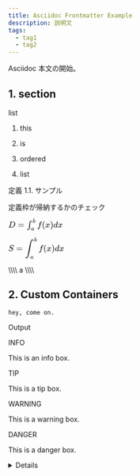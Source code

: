 ```yaml
---
title: Asciidoc Frontmatter Example
description: 説明文
tags:
  - tag1
  - tag2
---
```

<div class="adoc-content">
<div id="preamble">
<div class="sectionbody">
<div class="paragraph">
<p>Asciidoc 本文の開始。</p>
</div>
</div>
</div>
<div class="sect1">
<h2 id="_section">1. section</h2>
<div class="sectionbody">
<div class="olist arabic">
<div class="title">list</div>
<ol class="arabic">
<li>
<p>this</p>
</li>
<li>
<p>is</p>
</li>
<li>
<p>ordered</p>
</li>
<li>
<p>list</p>
</li>
</ol>
</div>
<div id="def-sample" class="sidebarblock definition NoBreak">
<div class="content">
<div class="title">定義 1.1. サンプル</div>
<div class="paragraph">
<p>定義枠が帰納するかのチェック</p>
</div>
</div>
</div>
<div class="paragraph">
<p><mjx-container class="MathJax" jax="SVG"><svg style="vertical-align: -0.787ex;" xmlns="http://www.w3.org/2000/svg" width="14.42ex" height="3.102ex" role="img" focusable="false" viewBox="0 -1023.3 6373.5 1371.2" xmlns:xlink="http://www.w3.org/1999/xlink"><defs><path id="MJX-1-TEX-I-1D437" d="M287 628Q287 635 230 637Q207 637 200 638T193 647Q193 655 197 667T204 682Q206 683 403 683Q570 682 590 682T630 676Q702 659 752 597T803 431Q803 275 696 151T444 3L430 1L236 0H125H72Q48 0 41 2T33 11Q33 13 36 25Q40 41 44 43T67 46Q94 46 127 49Q141 52 146 61Q149 65 218 339T287 628ZM703 469Q703 507 692 537T666 584T629 613T590 629T555 636Q553 636 541 636T512 636T479 637H436Q392 637 386 627Q384 623 313 339T242 52Q242 48 253 48T330 47Q335 47 349 47T373 46Q499 46 581 128Q617 164 640 212T683 339T703 469Z"></path><path id="MJX-1-TEX-N-3D" d="M56 347Q56 360 70 367H707Q722 359 722 347Q722 336 708 328L390 327H72Q56 332 56 347ZM56 153Q56 168 72 173H708Q722 163 722 153Q722 140 707 133H70Q56 140 56 153Z"></path><path id="MJX-1-TEX-SO-222B" d="M113 -244Q113 -246 119 -251T139 -263T167 -269Q186 -269 199 -260Q220 -247 232 -218T251 -133T262 -15T276 155T297 367Q300 390 305 438T314 512T325 580T340 647T361 703T390 751T428 784T479 804Q481 804 488 804T501 805Q552 802 581 769T610 695Q610 669 594 657T561 645Q542 645 527 658T512 694Q512 705 516 714T526 729T538 737T548 742L552 743Q552 745 545 751T525 762T498 768Q475 768 460 756T434 716T418 652T407 559T398 444T387 300T369 133Q349 -38 337 -102T303 -207Q256 -306 169 -306Q119 -306 87 -272T55 -196Q55 -170 71 -158T104 -146Q123 -146 138 -159T153 -195Q153 -206 149 -215T139 -230T127 -238T117 -242L113 -244Z"></path><path id="MJX-1-TEX-I-1D44F" d="M73 647Q73 657 77 670T89 683Q90 683 161 688T234 694Q246 694 246 685T212 542Q204 508 195 472T180 418L176 399Q176 396 182 402Q231 442 283 442Q345 442 383 396T422 280Q422 169 343 79T173 -11Q123 -11 82 27T40 150V159Q40 180 48 217T97 414Q147 611 147 623T109 637Q104 637 101 637H96Q86 637 83 637T76 640T73 647ZM336 325V331Q336 405 275 405Q258 405 240 397T207 376T181 352T163 330L157 322L136 236Q114 150 114 114Q114 66 138 42Q154 26 178 26Q211 26 245 58Q270 81 285 114T318 219Q336 291 336 325Z"></path><path id="MJX-1-TEX-I-1D44E" d="M33 157Q33 258 109 349T280 441Q331 441 370 392Q386 422 416 422Q429 422 439 414T449 394Q449 381 412 234T374 68Q374 43 381 35T402 26Q411 27 422 35Q443 55 463 131Q469 151 473 152Q475 153 483 153H487Q506 153 506 144Q506 138 501 117T481 63T449 13Q436 0 417 -8Q409 -10 393 -10Q359 -10 336 5T306 36L300 51Q299 52 296 50Q294 48 292 46Q233 -10 172 -10Q117 -10 75 30T33 157ZM351 328Q351 334 346 350T323 385T277 405Q242 405 210 374T160 293Q131 214 119 129Q119 126 119 118T118 106Q118 61 136 44T179 26Q217 26 254 59T298 110Q300 114 325 217T351 328Z"></path><path id="MJX-1-TEX-I-1D453" d="M118 -162Q120 -162 124 -164T135 -167T147 -168Q160 -168 171 -155T187 -126Q197 -99 221 27T267 267T289 382V385H242Q195 385 192 387Q188 390 188 397L195 425Q197 430 203 430T250 431Q298 431 298 432Q298 434 307 482T319 540Q356 705 465 705Q502 703 526 683T550 630Q550 594 529 578T487 561Q443 561 443 603Q443 622 454 636T478 657L487 662Q471 668 457 668Q445 668 434 658T419 630Q412 601 403 552T387 469T380 433Q380 431 435 431Q480 431 487 430T498 424Q499 420 496 407T491 391Q489 386 482 386T428 385H372L349 263Q301 15 282 -47Q255 -132 212 -173Q175 -205 139 -205Q107 -205 81 -186T55 -132Q55 -95 76 -78T118 -61Q162 -61 162 -103Q162 -122 151 -136T127 -157L118 -162Z"></path><path id="MJX-1-TEX-N-28" d="M94 250Q94 319 104 381T127 488T164 576T202 643T244 695T277 729T302 750H315H319Q333 750 333 741Q333 738 316 720T275 667T226 581T184 443T167 250T184 58T225 -81T274 -167T316 -220T333 -241Q333 -250 318 -250H315H302L274 -226Q180 -141 137 -14T94 250Z"></path><path id="MJX-1-TEX-I-1D465" d="M52 289Q59 331 106 386T222 442Q257 442 286 424T329 379Q371 442 430 442Q467 442 494 420T522 361Q522 332 508 314T481 292T458 288Q439 288 427 299T415 328Q415 374 465 391Q454 404 425 404Q412 404 406 402Q368 386 350 336Q290 115 290 78Q290 50 306 38T341 26Q378 26 414 59T463 140Q466 150 469 151T485 153H489Q504 153 504 145Q504 144 502 134Q486 77 440 33T333 -11Q263 -11 227 52Q186 -10 133 -10H127Q78 -10 57 16T35 71Q35 103 54 123T99 143Q142 143 142 101Q142 81 130 66T107 46T94 41L91 40Q91 39 97 36T113 29T132 26Q168 26 194 71Q203 87 217 139T245 247T261 313Q266 340 266 352Q266 380 251 392T217 404Q177 404 142 372T93 290Q91 281 88 280T72 278H58Q52 284 52 289Z"></path><path id="MJX-1-TEX-N-29" d="M60 749L64 750Q69 750 74 750H86L114 726Q208 641 251 514T294 250Q294 182 284 119T261 12T224 -76T186 -143T145 -194T113 -227T90 -246Q87 -249 86 -250H74Q66 -250 63 -250T58 -247T55 -238Q56 -237 66 -225Q221 -64 221 250T66 725Q56 737 55 738Q55 746 60 749Z"></path><path id="MJX-1-TEX-I-1D451" d="M366 683Q367 683 438 688T511 694Q523 694 523 686Q523 679 450 384T375 83T374 68Q374 26 402 26Q411 27 422 35Q443 55 463 131Q469 151 473 152Q475 153 483 153H487H491Q506 153 506 145Q506 140 503 129Q490 79 473 48T445 8T417 -8Q409 -10 393 -10Q359 -10 336 5T306 36L300 51Q299 52 296 50Q294 48 292 46Q233 -10 172 -10Q117 -10 75 30T33 157Q33 205 53 255T101 341Q148 398 195 420T280 442Q336 442 364 400Q369 394 369 396Q370 400 396 505T424 616Q424 629 417 632T378 637H357Q351 643 351 645T353 664Q358 683 366 683ZM352 326Q329 405 277 405Q242 405 210 374T160 293Q131 214 119 129Q119 126 119 118T118 106Q118 61 136 44T179 26Q233 26 290 98L298 109L352 326Z"></path></defs><g stroke="currentColor" fill="currentColor" stroke-width="0" transform="scale(1,-1)"><g data-mml-node="math"><g data-mml-node="mi"><use data-c="1D437" xlink:href="#MJX-1-TEX-I-1D437"></use></g><g data-mml-node="mo" transform="translate(1105.8,0)"><use data-c="3D" xlink:href="#MJX-1-TEX-N-3D"></use></g><g data-mml-node="msubsup" transform="translate(2161.6,0)"><g data-mml-node="mo" transform="translate(0 0.5)"><use data-c="222B" xlink:href="#MJX-1-TEX-SO-222B"></use></g><g data-mml-node="mi" transform="translate(699.9,532.6) scale(0.707)"><use data-c="1D44F" xlink:href="#MJX-1-TEX-I-1D44F"></use></g><g data-mml-node="mi" transform="translate(505,-340.9) scale(0.707)"><use data-c="1D44E" xlink:href="#MJX-1-TEX-I-1D44E"></use></g></g><g data-mml-node="mi" transform="translate(3381.5,0)"><use data-c="1D453" xlink:href="#MJX-1-TEX-I-1D453"></use></g><g data-mml-node="mo" transform="translate(3931.5,0)"><use data-c="28" xlink:href="#MJX-1-TEX-N-28"></use></g><g data-mml-node="mi" transform="translate(4320.5,0)"><use data-c="1D465" xlink:href="#MJX-1-TEX-I-1D465"></use></g><g data-mml-node="mo" transform="translate(4892.5,0)"><use data-c="29" xlink:href="#MJX-1-TEX-N-29"></use></g><g data-mml-node="mi" transform="translate(5281.5,0)"><use data-c="1D451" xlink:href="#MJX-1-TEX-I-1D451"></use></g><g data-mml-node="mi" transform="translate(5801.5,0)"><use data-c="1D465" xlink:href="#MJX-1-TEX-I-1D465"></use></g></g></g></svg></mjx-container></p>
</div>
<div class="paragraph">
<p><mjx-container class="MathJax" jax="SVG" display="true"><svg style="vertical-align: -2.242ex;" xmlns="http://www.w3.org/2000/svg" width="14.79ex" height="5.616ex" role="img" focusable="false" viewBox="0 -1491.1 6537 2482.2" xmlns:xlink="http://www.w3.org/1999/xlink"><defs><path id="MJX-2-TEX-I-1D446" d="M308 24Q367 24 416 76T466 197Q466 260 414 284Q308 311 278 321T236 341Q176 383 176 462Q176 523 208 573T273 648Q302 673 343 688T407 704H418H425Q521 704 564 640Q565 640 577 653T603 682T623 704Q624 704 627 704T632 705Q645 705 645 698T617 577T585 459T569 456Q549 456 549 465Q549 471 550 475Q550 478 551 494T553 520Q553 554 544 579T526 616T501 641Q465 662 419 662Q362 662 313 616T263 510Q263 480 278 458T319 427Q323 425 389 408T456 390Q490 379 522 342T554 242Q554 216 546 186Q541 164 528 137T492 78T426 18T332 -20Q320 -22 298 -22Q199 -22 144 33L134 44L106 13Q83 -14 78 -18T65 -22Q52 -22 52 -14Q52 -11 110 221Q112 227 130 227H143Q149 221 149 216Q149 214 148 207T144 186T142 153Q144 114 160 87T203 47T255 29T308 24Z"></path><path id="MJX-2-TEX-N-3D" d="M56 347Q56 360 70 367H707Q722 359 722 347Q722 336 708 328L390 327H72Q56 332 56 347ZM56 153Q56 168 72 173H708Q722 163 722 153Q722 140 707 133H70Q56 140 56 153Z"></path><path id="MJX-2-TEX-LO-222B" d="M114 -798Q132 -824 165 -824H167Q195 -824 223 -764T275 -600T320 -391T362 -164Q365 -143 367 -133Q439 292 523 655T645 1127Q651 1145 655 1157T672 1201T699 1257T733 1306T777 1346T828 1360Q884 1360 912 1325T944 1245Q944 1220 932 1205T909 1186T887 1183Q866 1183 849 1198T832 1239Q832 1287 885 1296L882 1300Q879 1303 874 1307T866 1313Q851 1323 833 1323Q819 1323 807 1311T775 1255T736 1139T689 936T633 628Q574 293 510 -5T410 -437T355 -629Q278 -862 165 -862Q125 -862 92 -831T55 -746Q55 -711 74 -698T112 -685Q133 -685 150 -700T167 -741Q167 -789 114 -798Z"></path><path id="MJX-2-TEX-I-1D44F" d="M73 647Q73 657 77 670T89 683Q90 683 161 688T234 694Q246 694 246 685T212 542Q204 508 195 472T180 418L176 399Q176 396 182 402Q231 442 283 442Q345 442 383 396T422 280Q422 169 343 79T173 -11Q123 -11 82 27T40 150V159Q40 180 48 217T97 414Q147 611 147 623T109 637Q104 637 101 637H96Q86 637 83 637T76 640T73 647ZM336 325V331Q336 405 275 405Q258 405 240 397T207 376T181 352T163 330L157 322L136 236Q114 150 114 114Q114 66 138 42Q154 26 178 26Q211 26 245 58Q270 81 285 114T318 219Q336 291 336 325Z"></path><path id="MJX-2-TEX-I-1D44E" d="M33 157Q33 258 109 349T280 441Q331 441 370 392Q386 422 416 422Q429 422 439 414T449 394Q449 381 412 234T374 68Q374 43 381 35T402 26Q411 27 422 35Q443 55 463 131Q469 151 473 152Q475 153 483 153H487Q506 153 506 144Q506 138 501 117T481 63T449 13Q436 0 417 -8Q409 -10 393 -10Q359 -10 336 5T306 36L300 51Q299 52 296 50Q294 48 292 46Q233 -10 172 -10Q117 -10 75 30T33 157ZM351 328Q351 334 346 350T323 385T277 405Q242 405 210 374T160 293Q131 214 119 129Q119 126 119 118T118 106Q118 61 136 44T179 26Q217 26 254 59T298 110Q300 114 325 217T351 328Z"></path><path id="MJX-2-TEX-I-1D453" d="M118 -162Q120 -162 124 -164T135 -167T147 -168Q160 -168 171 -155T187 -126Q197 -99 221 27T267 267T289 382V385H242Q195 385 192 387Q188 390 188 397L195 425Q197 430 203 430T250 431Q298 431 298 432Q298 434 307 482T319 540Q356 705 465 705Q502 703 526 683T550 630Q550 594 529 578T487 561Q443 561 443 603Q443 622 454 636T478 657L487 662Q471 668 457 668Q445 668 434 658T419 630Q412 601 403 552T387 469T380 433Q380 431 435 431Q480 431 487 430T498 424Q499 420 496 407T491 391Q489 386 482 386T428 385H372L349 263Q301 15 282 -47Q255 -132 212 -173Q175 -205 139 -205Q107 -205 81 -186T55 -132Q55 -95 76 -78T118 -61Q162 -61 162 -103Q162 -122 151 -136T127 -157L118 -162Z"></path><path id="MJX-2-TEX-N-28" d="M94 250Q94 319 104 381T127 488T164 576T202 643T244 695T277 729T302 750H315H319Q333 750 333 741Q333 738 316 720T275 667T226 581T184 443T167 250T184 58T225 -81T274 -167T316 -220T333 -241Q333 -250 318 -250H315H302L274 -226Q180 -141 137 -14T94 250Z"></path><path id="MJX-2-TEX-I-1D465" d="M52 289Q59 331 106 386T222 442Q257 442 286 424T329 379Q371 442 430 442Q467 442 494 420T522 361Q522 332 508 314T481 292T458 288Q439 288 427 299T415 328Q415 374 465 391Q454 404 425 404Q412 404 406 402Q368 386 350 336Q290 115 290 78Q290 50 306 38T341 26Q378 26 414 59T463 140Q466 150 469 151T485 153H489Q504 153 504 145Q504 144 502 134Q486 77 440 33T333 -11Q263 -11 227 52Q186 -10 133 -10H127Q78 -10 57 16T35 71Q35 103 54 123T99 143Q142 143 142 101Q142 81 130 66T107 46T94 41L91 40Q91 39 97 36T113 29T132 26Q168 26 194 71Q203 87 217 139T245 247T261 313Q266 340 266 352Q266 380 251 392T217 404Q177 404 142 372T93 290Q91 281 88 280T72 278H58Q52 284 52 289Z"></path><path id="MJX-2-TEX-N-29" d="M60 749L64 750Q69 750 74 750H86L114 726Q208 641 251 514T294 250Q294 182 284 119T261 12T224 -76T186 -143T145 -194T113 -227T90 -246Q87 -249 86 -250H74Q66 -250 63 -250T58 -247T55 -238Q56 -237 66 -225Q221 -64 221 250T66 725Q56 737 55 738Q55 746 60 749Z"></path><path id="MJX-2-TEX-I-1D451" d="M366 683Q367 683 438 688T511 694Q523 694 523 686Q523 679 450 384T375 83T374 68Q374 26 402 26Q411 27 422 35Q443 55 463 131Q469 151 473 152Q475 153 483 153H487H491Q506 153 506 145Q506 140 503 129Q490 79 473 48T445 8T417 -8Q409 -10 393 -10Q359 -10 336 5T306 36L300 51Q299 52 296 50Q294 48 292 46Q233 -10 172 -10Q117 -10 75 30T33 157Q33 205 53 255T101 341Q148 398 195 420T280 442Q336 442 364 400Q369 394 369 396Q370 400 396 505T424 616Q424 629 417 632T378 637H357Q351 643 351 645T353 664Q358 683 366 683ZM352 326Q329 405 277 405Q242 405 210 374T160 293Q131 214 119 129Q119 126 119 118T118 106Q118 61 136 44T179 26Q233 26 290 98L298 109L352 326Z"></path></defs><g stroke="currentColor" fill="currentColor" stroke-width="0" transform="scale(1,-1)"><g data-mml-node="math"><g data-mml-node="mtable"><g data-mml-node="mtr" transform="translate(0,-87.7)"><g data-mml-node="mtd"><g data-mml-node="mi"><use data-c="1D446" xlink:href="#MJX-2-TEX-I-1D446"></use></g><g data-mml-node="mo" transform="translate(922.8,0)"><use data-c="3D" xlink:href="#MJX-2-TEX-N-3D"></use></g><g data-mml-node="msubsup" transform="translate(1978.6,0)"><g data-mml-node="mo" transform="translate(0 1)"><use data-c="222B" xlink:href="#MJX-2-TEX-LO-222B"></use></g><g data-mml-node="mi" transform="translate(1046.4,1088.1) scale(0.707)"><use data-c="1D44F" xlink:href="#MJX-2-TEX-I-1D44F"></use></g><g data-mml-node="mi" transform="translate(589,-896.4) scale(0.707)"><use data-c="1D44E" xlink:href="#MJX-2-TEX-I-1D44E"></use></g></g><g data-mml-node="mi" transform="translate(3545,0)"><use data-c="1D453" xlink:href="#MJX-2-TEX-I-1D453"></use></g><g data-mml-node="mo" transform="translate(4095,0)"><use data-c="28" xlink:href="#MJX-2-TEX-N-28"></use></g><g data-mml-node="mi" transform="translate(4484,0)"><use data-c="1D465" xlink:href="#MJX-2-TEX-I-1D465"></use></g><g data-mml-node="mo" transform="translate(5056,0)"><use data-c="29" xlink:href="#MJX-2-TEX-N-29"></use></g><g data-mml-node="mi" transform="translate(5445,0)"><use data-c="1D451" xlink:href="#MJX-2-TEX-I-1D451"></use></g><g data-mml-node="mi" transform="translate(5965,0)"><use data-c="1D465" xlink:href="#MJX-2-TEX-I-1D465"></use></g></g></g></g></g></g></svg></mjx-container></p>
</div>
<div class="paragraph">
<p>\\\\
a
\\\\</p>
</div>
</div>
</div>
<div class="sect1">
<h2 id="_custom_containers">2. Custom Containers</h2>
<div class="sectionbody">
<div class="listingblock">
<div class="content">
<pre class="highlight"><code class="language-js" data-lang="js">hey, come on.</code></pre>
</div>
</div>
<div class="paragraph">
<p>Output</p>
</div>
<div class="sidebarblock info custom-block">
<div class="content">
<div class="title">INFO</div>
<div class="paragraph">
<p>This is an info box.</p>
</div>
</div>
</div>
<div class="sidebarblock tip custom-block">
<div class="content">
<div class="title">TIP</div>
<div class="paragraph">
<p>This is a tip box.</p>
</div>
</div>
</div>
<div class="sidebarblock warning custom-block">
<div class="content">
<div class="title">WARNING</div>
<div class="paragraph">
<p>This is a warning box.</p>
</div>
</div>
</div>
<div class="sidebarblock danger custom-block">
<div class="content">
<div class="title">DANGER</div>
<div class="paragraph">
<p>This is a danger box.</p>
</div>
</div>
</div>
<details class="details custom-block">
<summary class="title">Details</summary>
<div class="content">
<div class="paragraph">
<p>This is a details block.</p>
</div>
</div>
</details>
</div>
</div>
</div>

